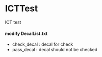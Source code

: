 # ICTTest
ICT test

#### modify  DecalList.txt
- check_decal : decal for check
- pass_decal : decal should not be checked

